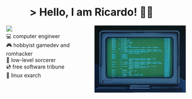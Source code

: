 <h1 align='center'>
  > Hello, I am Ricardo! 🐍🔥
</h1>


<div>
	<ul>
        <img src=https://readme-typing-svg.demolab.com?font=Fira+Code&size=16&duration=2000&pause=3000&width=500&lines=sudo+cat+serpens.txt+%7C+grep+about+%7C+awk+'%7Bprint+%242%7D'>
		<img src="https://raw.githubusercontent.com/rsgrava/rsgrava/main/assets/megaten%20programming.gif" align="right" height=180>
        <br> 💻 computer engineer <br>
        🎮 hobbyist gamedev and romhacker <br>
        💾 low-level sorcerer <br>
        💿 free software tribune <br>
        🐧 linux exarch <br>
	</ul>
	<br>
	<br>
</div>

